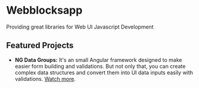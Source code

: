 # Webblocksapp

Providing great libraries for Web UI Javascript Development

## Featured Projects

- **NG Data Groups:** It's an small Angular framework designed to make easier form building and validations. But not only that, you can create complex data structures and convert them into UI data inputs easily with validations. [Watch more](https://ngdatagroups.webblocksapp.com/).
